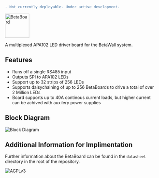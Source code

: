 ```diff
- Not currently deployable. Under active development.
```

<img src="https://cloud.githubusercontent.com/assets/1482941/22535019/0a8bcc9a-e8f0-11e6-8714-77324c347f00.png" alt="BetaBoard" height="80px" />

A multiplexed APA102 LED driver board for the BetaWall system.

## Features

- Runs off a single RS485 input
- Outputs SPI to APA102 LEDs
- Support up to 32 strips of 256 LEDs
- Supports daisychaining of up to 256 BetaBoards to drive a total of over 2 Million LEDs
- Board supports up to 40A continous current loads, but higher current can be achived with auxilery power supplies

## Block Diagram
![Block Diagram](https://cloud.githubusercontent.com/assets/1482941/22465406/7421d5a2-e7b3-11e6-8ee8-47d6ec707862.png)

## Additional Information for Implimentation

Further information about the BetaBoard can be found in the `datasheet` directory in the root of the repository.

![AGPLv3](https://www.gnu.org/graphics/agplv3-155x51.png)
